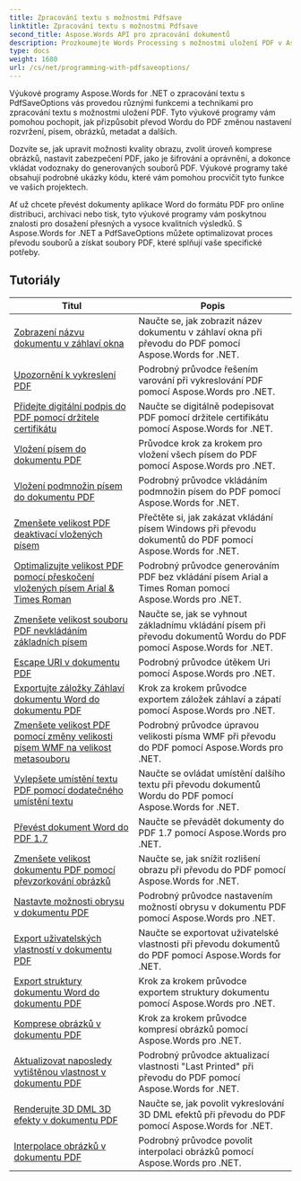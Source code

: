 ```yaml
---
title: Zpracování textu s možnostmi Pdfsave
linktitle: Zpracování textu s možnostmi Pdfsave
second_title: Aspose.Words API pro zpracování dokumentů
description: Prozkoumejte Words Processing s možnostmi uložení PDF v Aspose.Words pro .NET. Naučte se generovat dokumenty Wordu do PDF pomocí pokročilých funkcí prostřednictvím podrobných výukových programů a ukázkového kódu.
type: docs
weight: 1680
url: /cs/net/programming-with-pdfsaveoptions/
---
```

Výukové programy Aspose.Words for .NET o zpracování textu s PdfSaveOptions vás provedou různými funkcemi a technikami pro zpracování textu s možnostmi uložení PDF. Tyto výukové programy vám pomohou pochopit, jak přizpůsobit převod Wordu do PDF změnou nastavení rozvržení, písem, obrázků, metadat a dalších.

Dozvíte se, jak upravit možnosti kvality obrazu, zvolit úroveň komprese obrázků, nastavit zabezpečení PDF, jako je šifrování a oprávnění, a dokonce vkládat vodoznaky do generovaných souborů PDF. Výukové programy také obsahují podrobné ukázky kódu, které vám pomohou procvičit tyto funkce ve vašich projektech.

Ať už chcete převést dokumenty aplikace Word do formátu PDF pro online distribuci, archivaci nebo tisk, tyto výukové programy vám poskytnou znalosti pro dosažení přesných a vysoce kvalitních výsledků. S Aspose.Words for .NET a PdfSaveOptions můžete optimalizovat proces převodu souborů a získat soubory PDF, které splňují vaše specifické potřeby.

 ## Tutoriály
| Titul | Popis |
| --- | --- |
| [Zobrazení názvu dokumentu v záhlaví okna](./display-doc-title-in-window-titlebar/) | Naučte se, jak zobrazit název dokumentu v záhlaví okna při převodu do PDF pomocí Aspose.Words for .NET. |
| [Upozornění k vykreslení PDF](./pdf-render-warnings/) | Podrobný průvodce řešením varování při vykreslování PDF pomocí Aspose.Words pro .NET. |
| [Přidejte digitální podpis do PDF pomocí držitele certifikátu](./digitally-signed-pdf-using-certificate-holder/) | Naučte se digitálně podepisovat PDF pomocí držitele certifikátu pomocí Aspose.Words for .NET. |
| [Vložení písem do dokumentu PDF](./embedded-all-fonts/) | Průvodce krok za krokem pro vložení všech písem do PDF pomocí Aspose.Words pro .NET. |
| [Vložení podmnožin písem do dokumentu PDF](./embedded-subset-fonts/) | Podrobný průvodce vkládáním podmnožin písem do PDF pomocí Aspose.Words for .NET. |
| [Zmenšete velikost PDF deaktivací vložených písem](./disable-embed-windows-fonts/) | Přečtěte si, jak zakázat vkládání písem Windows při převodu dokumentů do PDF pomocí Aspose.Words for .NET. |
| [Optimalizujte velikost PDF pomocí přeskočení vložených písem Arial & Times Roman](./skip-embedded-arial-and-times-roman-fonts/) | Podrobný průvodce generováním PDF bez vkládání písem Arial a Times Roman pomocí Aspose.Words pro .NET. |
| [Zmenšete velikost souboru PDF nevkládáním základních písem](./avoid-embedding-core-fonts/) | Naučte se, jak se vyhnout základnímu vkládání písem při převodu dokumentů Wordu do PDF pomocí Aspose.Words for .NET. |
| [Escape URI v dokumentu PDF](./escape-uri/) | Podrobný průvodce útěkem Uri pomocí Aspose.Words pro .NET. |
| [Exportujte záložky Záhlaví dokumentu Word do dokumentu PDF](./export-header-footer-bookmarks/) | Krok za krokem průvodce exportem záložek záhlaví a zápatí pomocí Aspose.Words pro .NET. |
| [Zmenšete velikost PDF pomocí změny velikosti písem WMF na velikost metasouboru](./scale-wmf-fonts-to-metafile-size/) | Podrobný průvodce úpravou velikosti písma WMF při převodu do PDF pomocí Aspose.Words pro .NET. |
| [Vylepšete umístění textu PDF pomocí dodatečného umístění textu](./additional-text-positioning/) | Naučte se ovládat umístění dalšího textu při převodu dokumentů Wordu do PDF pomocí Aspose.Words for .NET. |
| [Převést dokument Word do PDF 1.7](./conversion-to-pdf-17/) | Naučte se převádět dokumenty do PDF 1.7 pomocí Aspose.Words pro .NET. |
| [Zmenšete velikost dokumentu PDF pomocí převzorkování obrázků](./downsampling-images/) | Naučte se, jak snížit rozlišení obrazu při převodu do PDF pomocí Aspose.Words for .NET. |
| [Nastavte možnosti obrysu v dokumentu PDF](./set-outline-options/) | Podrobný průvodce nastavením možností obrysu v dokumentu PDF pomocí Aspose.Words pro .NET. |
| [Export uživatelských vlastností v dokumentu PDF](./custom-properties-export/) | Naučte se exportovat uživatelské vlastnosti při převodu dokumentů do PDF pomocí Aspose.Words for .NET. |
| [Export struktury dokumentu Word do dokumentu PDF](./export-document-structure/) | Krok za krokem průvodce exportem struktury dokumentu pomocí Aspose.Words pro .NET. |
| [Komprese obrázků v dokumentu PDF](./image-compression/) | Krok za krokem průvodce kompresí obrázků pomocí Aspose.Words pro .NET. |
| [Aktualizovat naposledy vytištěnou vlastnost v dokumentu PDF](./update-last-printed-property/) | Podrobný průvodce aktualizací vlastnosti "Last Printed" při převodu do PDF pomocí Aspose.Words for .NET. |
| [Renderujte 3D DML 3D efekty v dokumentu PDF](./dml-3deffects-rendering/) | Naučte se, jak povolit vykreslování 3D DML efektů při převodu do PDF pomocí Aspose.Words for .NET. |
| [Interpolace obrázků v dokumentu PDF](./interpolate-images/) | Podrobný průvodce povolit interpolaci obrázků pomocí Aspose.Words pro .NET. |